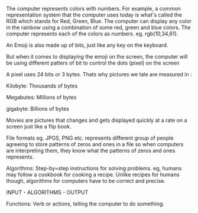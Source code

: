 The computer represents colors with numbers. For example, a common representation system that the computer uses today is what's called the RGB which stands for Red, Green, Blue. The computer can display any color in the rainbow using a combination of some red, green and blue colors. The computer represents each of the colors as numbers. eg. rgb(10,34,61).

An Emoji is also made up of bits, just like any key on the keyboard.

But when it comes to displaying the emoji on the screen, the computer will be using different patters of bit to control the dots (pixel) on the screen

A pixel uses 24 bits or 3 bytes. Thats why pictures we tale are measured in :

Kilobyte: Thousands of bytes

Megabutes: Millions of bytes

gigabyte: Billions of  bytes

Movies are pictures that changes and gets displayed quickly at a rate on a screen just like a flip book. 

File formats eg. JPGS, PNG etc. represents different group of people agreeing to store patterns of zeros and ones in a file so when computers are interpreting them, they know what the patterns of zeros and ones represents. 

Algorithms: Step-by=step instructions for solving problems. eg, humans may follow a cookbook for cooking a recipe. Unlike recipes for humans though, algorithms for computers have to be correct and precise.

INPUT - ALGORITHMS - OUTPUT

Functions: Verb or actions, telling the computer to do something.
